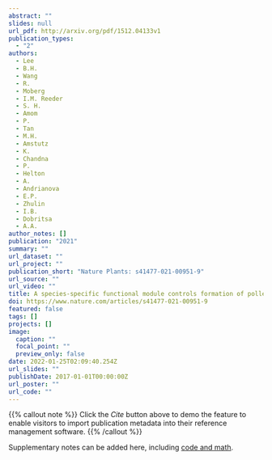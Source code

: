 ```yaml
---
abstract: ""
slides: null
url_pdf: http://arxiv.org/pdf/1512.04133v1
publication_types:
  - "2"
authors:
  - Lee
  - B.H.
  - Wang
  - R.
  - Moberg
  - I.M. Reeder
  - S. H.
  - Amom
  - P.
  - Tan
  - M.H.
  - Amstutz
  - K.
  - Chandna
  - P.
  - Helton
  - A.
  - Andrianova
  - E.P.
  - Zhulin
  - I.B.
  - Dobritsa
  - A.A.
author_notes: []
publication: "2021"
summary: ""
url_dataset: ""
url_project: ""
publication_short: "Nature Plants: s41477-021-00951-9"
url_source: ""
url_video: ""
title: A species-specific functional module controls formation of pollen apertures.
doi: https://www.nature.com/articles/s41477-021-00951-9
featured: false
tags: []
projects: []
image:
  caption: ""
  focal_point: ""
  preview_only: false
date: 2022-01-25T02:09:40.254Z
url_slides: ""
publishDate: 2017-01-01T00:00:00Z
url_poster: ""
url_code: ""
---
```


{{% callout note %}}
Click the *Cite* button above to demo the feature to enable visitors to import publication metadata into their reference management software.
{{% /callout %}}

Supplementary notes can be added here, including [code and math](https://sourcethemes.com/academic/docs/writing-markdown-latex/).
